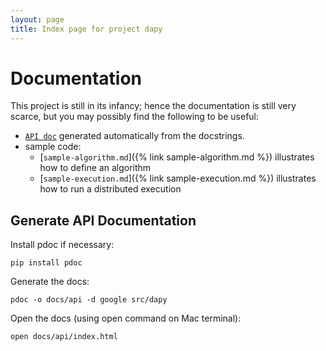 ```yaml
---
layout: page
title: Index page for project dapy
---
```


# Documentation

This project is still in its infancy; hence the documentation is still very scarce, but you may possibly find the following to be useful:

* [`API doc`](api/) generated automatically from the docstrings.
* sample code:
    * [`sample-algorithm.md`]({% link sample-algorithm.md %}) illustrates how to define an algorithm
    * [`sample-execution.md`]({% link sample-execution.md %}) illustrates how to run a distributed execution


## Generate API Documentation

Install pdoc if necessary:
```shell
pip install pdoc
```

Generate the docs:
```shell
pdoc -o docs/api -d google src/dapy
```

Open the docs (using open command on Mac terminal):
```shell
open docs/api/index.html
```

